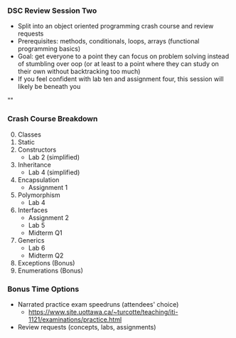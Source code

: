 ### DSC Review Session Two
- Split into an object oriented programming crash course and review requests
- Prerequisites: methods, conditionals, loops, arrays (functional programming basics)
- Goal: get everyone to a point they can focus on problem solving instead of stumbling over oop (or at least to a point where they can study on their own without backtracking too much)
- If you feel confident with lab ten and assignment four, this session will likely be beneath you

""

### Crash Course Breakdown
0. Classes
1. Static
2. Constructors
	- Lab 2 (simplified)
3. Inheritance
	- Lab 4 (simplified)
4. Encapsulation
	- Assignment 1
5. Polymorphism
	- Lab 4
6. Interfaces
	- Assignment 2
	- Lab 5
	- Midterm Q1
7. Generics
	- Lab 6
	- Midterm Q2
8. Exceptions (Bonus)
9. Enumerations (Bonus)

### Bonus Time Options
- Narrated practice exam speedruns (attendees' choice)
	- https://www.site.uottawa.ca/~turcotte/teaching/iti-1121/examinations/practice.html
- Review requests (concepts, labs, assignments)

